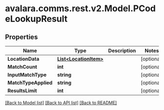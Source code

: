 # avalara.comms.rest.v2.Model.PCodeLookupResult

## Properties

Name | Type | Description | Notes
------------ | ------------- | ------------- | -------------
**LocationData** | [**List&lt;LocationItem&gt;**](LocationItem.md) |  | [optional] 
**MatchCount** | **int** |  | [optional] 
**InputMatchType** | **string** |  | [optional] 
**MatchTypeApplied** | **string** |  | [optional] 
**ResultsLimit** | **int** |  | [optional] 

[[Back to Model list]](../README.md#documentation-for-models) [[Back to API list]](../README.md#documentation-for-api-endpoints) [[Back to README]](../README.md)

